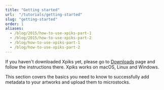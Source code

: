```yaml
---
title: "Getting started"
url:  "/tutorials/getting-started"
slug: "getting-started"
order: 1
aliases:
  - /blog/2015/how-to-use-xpiks-part-1
  - /blog/2015/how-to-use-xpiks-part-2
  - /blog/how-to-use-xpiks-part-1
  - /blog/how-to-use-xpiks-part-2
---
```


If you haven't downloaded Xpiks yet, please go to <a href='{{< misc/rel "/downloads/" >}}'>Downloads</a> page and follow the instructions there. Xpiks works on macOS, Linux and Windows.

This section covers the basics you need to know to successfully add metadata to your artworks and upload them to microstocks.
